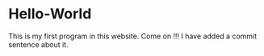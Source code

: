 # Hello-World
This is my first program in this website. Come on !!!
I have added a commit sentence about it.
